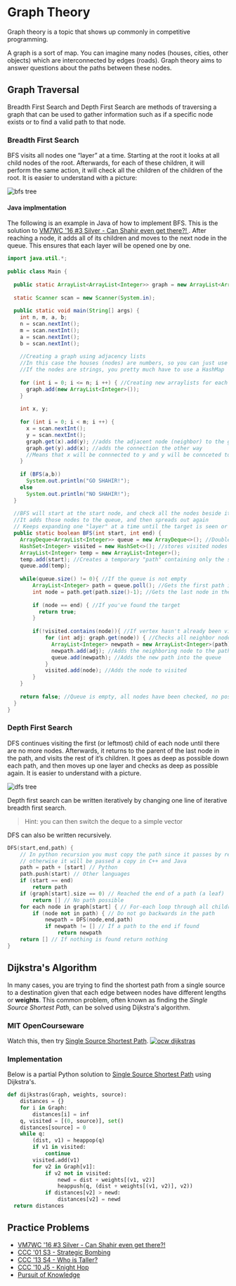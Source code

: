 # Graph Theory
 
Graph theory is a topic that shows up commonly in competitive programming. 
 
A graph is a sort of map. You can imagine many nodes (houses, cities, other objects) which are interconnected by edges (roads). Graph theory aims to answer questions about the paths between these nodes.
 
## Graph Traversal
 
Breadth First Search and Depth First Search are methods of traversing a graph that can be used to gather information such as if a specific node exists or to find a valid path to that node. 
 
### Breadth First Search
BFS visits all nodes one “layer” at a time. Starting at the root it looks at all child nodes of the root. Afterwards, for each of these children, it will perform the same action, it will check all the children of the children of the root. It is easier to understand with a picture:
 
![bfs tree](https://upload.wikimedia.org/wikipedia/commons/thumb/3/33/Breadth-first-tree.svg/390px-Breadth-first-tree.svg.png)
 
#### Java implmentation
The following is an example in Java of how to implement BFS. This is the solution to [VM7WC '16 #3 Silver - Can Shahir even get there?!
](https://dmoj.ca/problem/vmss7wc16c3p2). After reaching a node, it adds all of its children and moves to the next node in the queue. This ensures that each layer will be opened one by one.
 
```java
import java.util.*;
 
public class Main {
 
  public static ArrayList<ArrayList<Integer>> graph = new ArrayList<ArrayList<Integer>>();
 
  static Scanner scan = new Scanner(System.in);
 
  public static void main(String[] args) {
    int n, m, a, b;
    n = scan.nextInt();
    m = scan.nextInt();
    a = scan.nextInt();
    b = scan.nextInt();
   
    //Creating a graph using adjacency lists
    //In this case the houses (nodes) are numbers, so you can just use arraylists/arrays
    //If the nodes are strings, you pretty much have to use a HashMap
   
    for (int i = 0; i <= n; i ++) { //Creating new arraylists for each possible node (n nodes)
      graph.add(new ArrayList<Integer>());
    }
   
    int x, y;
   
    for (int i = 0; i < m; i ++) {
      x = scan.nextInt();
      y = scan.nextInt();
      graph.get(x).add(y); //adds the adjacent node (neighbor) to the graph
      graph.get(y).add(x); //adds the connection the other way
      //Means that x will be connnected to y and y will be connceted to x
    }
   
    if (BFS(a,b))
      System.out.println("GO SHAHIR!");
    else
      System.out.println("NO SHAHIR!");
  }
 
  //BFS will start at the start node, and check all the nodes beside it
  //It adds those nodes to the queue, and then spreads out again
  // Keeps expanding one "layer" at a time until the target is seen or until there's nothing left to check
  public static boolean BFS(int start, int end) {
    ArrayDeque<ArrayList<Integer>> queue = new ArrayDeque<>(); //Double ended queue, similar functions as arraylist, faster pop from front though
    HashSet<Integer> visited = new HashSet<>(); //stores visited nodes
    ArrayList<Integer> temp = new ArrayList<Integer>();
    temp.add(start); //Creates a temporary "path" containing only the start node
    queue.add(temp);
   
    while(queue.size() != 0){ //If the queue is not empty
        ArrayList<Integer> path = queue.poll(); //Gets the first path in the queue
        int node = path.get(path.size()-1); //Gets the last node in the path
       
        if (node == end) { //If you've found the target
          return true;
        }
       
        if(!visited.contains(node)){ //If vertex hasn't already been visited
            for (int adj: graph.get(node)) { //Checks all neighbor nodes
              ArrayList<Integer> newpath = new ArrayList<Integer>(path); //Copies the current path IMPORTANT TO DO THIS CONSTUCTOR COPY OR IT WILL POINT TO SAME MEMORY
              newpath.add(adj); //Adds the neighboring node to the path
              queue.add(newpath); //Adds the new path into the queue
            }
            visited.add(node); //Adds the node to visited
        }
    }
   
    return false; //Queue is empty, all nodes have been checked, no possible path
  }
}
```
 
### Depth First Search
DFS continues visiting the first (or leftmost) child of each node until there are no more nodes. Afterwards, it returns to the parent of the last node in the path, and visits the rest of it’s children. It goes as deep as possible down each path, and then moves up one layer and checks as deep as possible again. It is easier to understand with a picture.
 
![dfs tree](https://upload.wikimedia.org/wikipedia/commons/thumb/1/1f/Depth-first-tree.svg/300px-Depth-first-tree.svg.png)
 
Depth first search can be written iteratively by changing one line of iterative breadth first search.
> Hint: you can then switch the deque to a simple vector
 
DFS can also be written recursively.

```cpp
DFS(start,end,path) {
	// In python recursion you must copy the path since it passes by reference
    // otherwise it will be passed a copy in C++ and Java
	path = path + [start] // Python
	path.push(start) // Other languages
	if (start == end)
    	return path
	if (graph[start].size == 0) // Reached the end of a path (a leaf)
		return [] // No path possible
	for each node in graph[start] { // For-each loop through all children of the current node
		if (node not in path) { // Do not go backwards in the path
			newpath = DFS(node,end,path)
			if newpath != [] // If a path to the end if found
				return newpath
	return [] // If nothing is found return nothing
}
```

## Dijkstra's Algorithm

In many cases, you are trying to find the shortest path from a single source to a destination given that each edge between nodes have different lengths or **weights**. This common problem, often known as finding the *Single Source Shortest Path*, can be solved using Dijkstra's algorithm.

### MIT OpenCourseware
Watch this, then try [Single Source Shortest Path](https://dmoj.ca/problem/sssp).
[![ocw dijkstras](https://img.youtube.com/vi/2E7MmKv0Y24/0.jpg)](https://www.youtube.com/watch?v=2E7MmKv0Y24)

### Implementation
Below is a partial Python solution to [Single Source Shortest Path](https://dmoj.ca/problem/sssp) using Dijkstra's.


```python
def dijkstras(Graph, weights, source):
    distances = {}
    for i in Graph:
		distances[i] = inf
	q, visited = [(0, source)], set() 
    distances[source] = 0
    while q:
		(dist, v1) = heappop(q)
		if v1 in visited:
        	continue
		visited.add(v1)
		for v2 in Graph[v1]:
			if v2 not in visited:
				newd = dist + weights[(v1, v2)]	
                heappush(q, (dist + weights[(v1, v2)], v2))
			if distances[v2] > newd:
				distances[v2] = newd
  return distances
```

## Practice Problems
- [VM7WC '16 #3 Silver - Can Shahir even get there?!](https://dmoj.ca/problem/vmss7wc16c3p2)
- [CCC '01 S3 - Strategic Bombing](https://dmoj.ca/problem/ccc01s3)
- [CCC '13 S4 - Who is Taller?](https://dmoj.ca/problem/ccc13s4)
- [CCC '10 J5 - Knight Hop](https://dmoj.ca/problem/ccc10j5)
- [Pursuit of Knowledge](https://dmoj.ca/problem/gfssoc1j5)